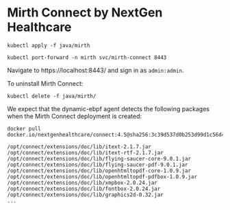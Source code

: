 # Mirth Connect by NextGen Healthcare

```
kubectl apply -f java/mirth
```

```
kubectl port-forward -n mirth svc/mirth-connect 8443
```

Navigate to https://localhost:8443/ and sign in as `admin:admin`.

To uninstall Mirth Connect:

```
kubectl delete -f java/mirth/
```

We expect that the dynamic-ebpf agent detects the following packages when the
Mirth Connect deployment is created:

```
docker pull docker.io/nextgenhealthcare/connect:4.5@sha256:3c39d537d0b253d99d1c56d4a6d099f0e958e2e40eb6e2076a0bc4ff70338889
```

```
/opt/connect/extensions/doc/lib/itext-2.1.7.jar
/opt/connect/extensions/doc/lib/itext-rtf-2.1.7.jar
/opt/connect/extensions/doc/lib/flying-saucer-core-9.0.1.jar
/opt/connect/extensions/doc/lib/flying-saucer-pdf-9.0.1.jar
/opt/connect/extensions/doc/lib/openhtmltopdf-core-1.0.9.jar
/opt/connect/extensions/doc/lib/openhtmltopdf-pdfbox-1.0.9.jar
/opt/connect/extensions/doc/lib/xmpbox-2.0.24.jar
/opt/connect/extensions/doc/lib/fontbox-2.0.24.jar
/opt/connect/extensions/doc/lib/graphics2d-0.32.jar
...
```
